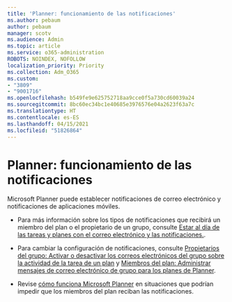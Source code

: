 ```yaml
---
title: 'Planner: funcionamiento de las notificaciones'
ms.author: pebaum
author: pebaum
manager: scotv
ms.audience: Admin
ms.topic: article
ms.service: o365-administration
ROBOTS: NOINDEX, NOFOLLOW
localization_priority: Priority
ms.collection: Adm_O365
ms.custom:
- "3809"
- "9001716"
ms.openlocfilehash: b549fe9e625752718aa9cce0f5a730cd60039a24
ms.sourcegitcommit: 8bc60ec34bc1e40685e3976576e04a2623f63a7c
ms.translationtype: HT
ms.contentlocale: es-ES
ms.lasthandoff: 04/15/2021
ms.locfileid: "51826864"
---
```

# <a name="planner-how-notifications-work"></a>Planner: funcionamiento de las notificaciones

Microsoft Planner puede establecer notificaciones de correo electrónico y notificaciones de aplicaciones móviles.

- Para más información sobre los tipos de notificaciones que recibirá un miembro del plan o el propietario de un grupo, consulte [Estar al día de las tareas y planes con el correo electrónico y las notificaciones.](https://support.office.com/article/Stay-on-top-of-tasks-and-plans-with-email-and-notifications-cce223d6-b0ae-43cf-a080-266e2414a859).

- Para cambiar la configuración de notificaciones, consulte [Propietarios del grupo: Activar o desactivar los correos electrónicos del grupo sobre la actividad de la tarea de un plan](https://support.office.com/article/group-owners-turn-group-emails-about-task-activity-on-or-off-for-a-plan-f1b0d681-2aa6-4ce5-9703-4614607d4cd0) y [Miembros del plan: Administrar mensajes de correo electrónico de grupo para los planes de Planner](https://support.office.com/article/plan-members-manage-group-emails-for-your-planner-plans-46f989a0-a34d-4db9-993b-dd596af7a5d2).

- Revise [cómo funciona Microsoft Planner](https://techcommunity.microsoft.com/t5/planner-blog/how-microsoft-planner-works/ba-p/1214736#M703) en situaciones que podrían impedir que los miembros del plan reciban las notificaciones.
